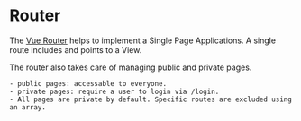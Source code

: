 # Router

The [Vue Router](https://router.vuejs.org/) helps to implement a Single Page Applications. A single route includes and points to a View.

The router also takes care of managing public and private pages.

    - public pages: accessable to everyone.
    - private pages: require a user to login via /login.
    - All pages are private by default. Specific routes are excluded using an array.
